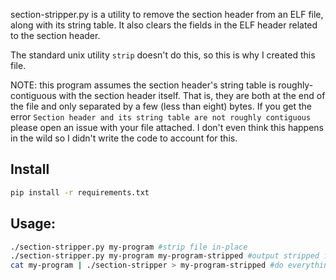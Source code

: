 section-stripper.py is a utility to remove the section header from an ELF file, along with its string table. It also clears the fields in the ELF header related to the section header.

The standard unix utility `strip` doesn't do this, so this is why I created this file.

NOTE: this program assumes the section header's string table is roughly-contiguous with the section header itself. That is, they are both at the end of the file and only separated by a few (less than eight) bytes. If you get the error `Section header and its string table are not roughly contiguous` please open an issue with your file attached. I don't even think this happens in the wild so I didn't write the code to account for this.

## Install

```bash
pip install -r requirements.txt
```

## Usage:

```bash
./section-stripper.py my-program #strip file in-place
./section-stripper.py my-program my-program-stripped #output stripped file elsewhere (must be chmod'd to be executable)
cat my-program | ./section-stripper > my-program-stripped #do everything with pipes
```
